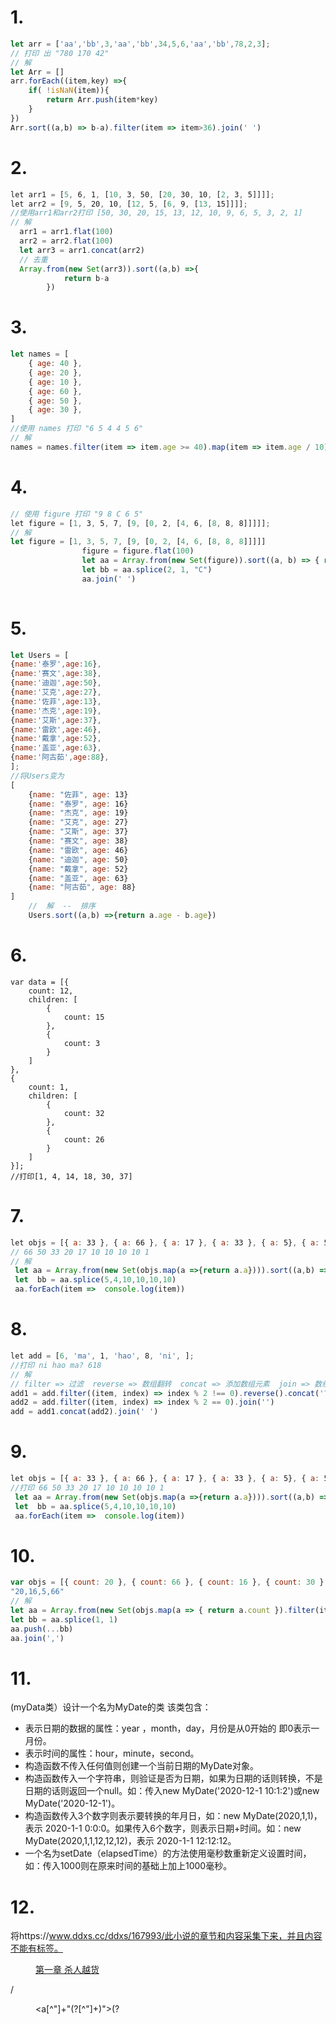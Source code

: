 # 1.

``` js
let arr = ['aa','bb',3,'aa','bb',34,5,6,'aa','bb',78,2,3];
// 打印 出 "780 170 42"
// 解
let Arr = []
arr.forEach((item,key) =>{
	if( !isNaN(item)){
        return Arr.push(item*key)
    }
}) 
Arr.sort((a,b) => b-a).filter(item => item>36).join(' ')
```

# 2.

``` js
let arr1 = [5, 6, 1, [10, 3, 50, [20, 30, 10, [2, 3, 5]]]];
let arr2 = [9, 5, 20, 10, [12, 5, [6, 9, [13, 15]]]];
//使用arr1和arr2打印 [50, 30, 20, 15, 13, 12, 10, 9, 6, 5, 3, 2, 1]
// 解
  arr1 = arr1.flat(100)
  arr2 = arr2.flat(100)
  let arr3 = arr1.concat(arr2)
  // 去重
  Array.from(new Set(arr3)).sort((a,b) =>{
            return b-a
        })
```

# 3.

``` js
let names = [
    { age: 40 },
    { age: 20 },
    { age: 10 },
    { age: 60 },
    { age: 50 },
    { age: 30 },
]
//使用 names 打印 "6 5 4 4 5 6"
// 解
names = names.filter(item => item.age >= 40).map(item => item.age / 10).sort((a, b) => b - a).concat(names.filter(item => item.age >= 40).map(item => item.age / 10).sort((a, b) => a - b)).join(' ')
```

# 4.

``` js
// 使用 figure 打印 "9 8 C 6 5"
let figure = [1, 3, 5, 7, [9, [0, 2, [4, 6, [8, 8, 8]]]]];
// 解
let figure = [1, 3, 5, 7, [9, [0, 2, [4, 6, [8, 8, 8]]]]]
                figure = figure.flat(100)
                let aa = Array.from(new Set(figure)).sort((a, b) => { return b - a }).filter(item => item > 4)
                let bb = aa.splice(2, 1, "C")
                aa.join(' ')
            
```

# 5.

``` js
let Users = [
{name:'泰罗',age:16},
{name:'赛文',age:38},
{name:'迪迦',age:50},
{name:'艾克',age:27},
{name:'佐菲',age:13},
{name:'杰克',age:19},
{name:'艾斯',age:37},
{name:'雷欧',age:46},
{name:'戴拿',age:52},
{name:'盖亚',age:63},
{name:'阿古茹',age:88},
];
//将Users变为
[
    {name: "佐菲", age: 13}
    {name: "泰罗", age: 16}
    {name: "杰克", age: 19}
    {name: "艾克", age: 27}
    {name: "艾斯", age: 37}
    {name: "赛文", age: 38}
    {name: "雷欧", age: 46}
    {name: "迪迦", age: 50}
    {name: "戴拿", age: 52}
    {name: "盖亚", age: 63}
    {name: "阿古茹", age: 88}
]
    //  解  --  排序
    Users.sort((a,b) =>{return a.age - b.age})
```

# 6.

``` JS
var data = [{
    count: 12,
    children: [
        {
            count: 15
        },
        {
            count: 3
        }
    ]
},
{
    count: 1,
    children: [
        {
            count: 32
        },
        {
            count: 26
        }
    ]
}];
//打印[1, 4, 14, 18, 30, 37]
```

# 7.

``` js
let objs = [{ a: 33 }, { a: 66 }, { a: 17 }, { a: 33 }, { a: 5}, { a: 50 }, { a: 66 }, { a: 20 },{a:4},{a:3},{a:2},{a:1}]
// 66 50 33 20 17 10 10 10 10 1
// 解
 let aa = Array.from(new Set(objs.map(a =>{return a.a}))).sort((a,b) =>{return b-a})       
 let  bb = aa.splice(5,4,10,10,10,10)
 aa.forEach(item =>  console.log(item))
```

# 8.

``` js
let add = [6, 'ma', 1, 'hao', 8, 'ni', ];
//打印 ni hao ma? 618
// 解
// filter => 过滤  reverse => 数组翻转  concat => 添加数组元素  join => 数组转字符串
add1 = add.filter((item, index) => index % 2 !== 0).reverse().concat('?')    
add2 = add.filter((item, index) => index % 2 == 0).join('')
add = add1.concat(add2).join(' ')
```

# 9.

``` js
let objs = [{ a: 33 }, { a: 66 }, { a: 17 }, { a: 33 }, { a: 5}, { a: 50 }, { a: 66 }, { a: 20 },{a:4},{a:3},{a:2},{a:1}] 
//打印 66 50 33 20 17 10 10 10 10 1
 let aa = Array.from(new Set(objs.map(a =>{return a.a}))).sort((a,b) =>{return a-b})       
 let  bb = aa.splice(5,4,10,10,10,10)
 aa.forEach(item =>  console.log(item))
```

# 10.

``` js
var objs = [{ count: 20 }, { count: 66 }, { count: 16 }, { count: 30 }, { count: 5 }, { count: 20 }, { count: 66 }];
"20,16,5,66"
// 解
let aa = Array.from(new Set(objs.map(a => { return a.count }).filter(item => item != 30)))
let bb = aa.splice(1, 1)
aa.push(...bb)
aa.join(',')
```

# 11.

(myData类）设计一个名为MyDate的类 该类包含：

+ 表示日期的数据的属性：year ，month，day，月份是从0开始的 即0表示一月份。
+ 表示时间的属性：hour，minute，second。
+ 构造函数不传入任何值则创建一个当前日期的MyDate对象。
+ 构造函数传入一个字符串，则验证是否为日期，如果为日期的话则转换，不是日期的话则返回一个null。如：传入new MyDate('2020-12-1 10:1:2')或new MyDate('2020-12-1')。
+ 构造函数传入3个数字则表示要转换的年月日，如：new MyDate(2020,1,1)，表示 2020-1-1 0:0:0。如果传入6个数字，则表示日期+时间。如：new MyDate(2020,1,1,12,12,12)，表示 2020-1-1 12:12:12。
+ 一个名为setDate（elapsedTime）的方法使用毫秒数重新定义设置时间，如：传入1000则在原来时间的基础上加上1000毫秒。

# 12.

将https://www.ddxs.cc/ddxs/167993/此小说的章节和内容采集下来，并且内容不能有标签。 

<dd><a href="/ddxs/167993/14085969.html">第一章 杀人越货</a></dd>

/<dd><a[^"]+"(?<url>[^"]+)">(?<title>[^<]+)<\/a><\/dd>/g
// 单章节
/<\/?[^>]+>/g
/<\/?p>/g,'\n'
$('#content').html().replace(/<\/?p>/g,'\n').replace(/<\/?[^>]+>/g,'')

# 5.5 作业 

 

```
alert(a);	// ?  function a() { alert(10); } 
a();
var a = 3;
function a() {
    alert(10);
}
alert(a);	// ?  3
a = 6;
a();	// ?  报错 a is not a function
```

```
var x = 1, y = 0, z = 0;

function add(x) {
    return (x = x + 1);
}
y = add(x);
console.log(y);	// ?  4
function add(x) {
    return (x = x + 3);
}
z = add(x);
console.log(z);	// ?  4
```

```
function foo() {
    console.log(this.a);
}
function doFoo(fn) {
    fn();   //调用位置
}
var obj = {
    a: 2,
    foo: foo
}
var a = 'this is global';
obj.foo();	//? 2
doFoo(obj.foo); //? 'this is global'
```

```
function foo() {
    console.log(this.a);
}
function doFoo(fn) {
    fn();   //调用位置
}
var obj = {
    a: 2,
    foo: foo
}
var obj1 = {
    a: 3,
    obj: obj
}
var a = 'this is global';
obj1.obj.foo();	//?  2
doFoo(obj1.obj.foo); //?  'this is global'
```

```
function foo() {
    console.log(this.a);
}
function doFoo(fn) {
    fn();   //调用位置
}
var obj = {
    a: 2,
    foo: foo
}
var a = 'this is global';
setTimeout(obj.foo, 100);	//? 'this is global'
```

```
function foo() {
    console.log(this.a);
}
var obj = {
    a: 2
}
var bar = function () {
    foo.call(obj);
}
var a = 20;
bar();  //? 2
setTimeout(bar, 100);
bar.call(window);   //? 2
```

```
function foo() {
    console.log(this.a);
}
var obj1 = {
    a: 2,
    foo: foo
}
var obj2 = {
    a: 3
}
obj1.foo();     //?  2
obj1.foo.call(obj2);    //? 3
```

```
function foo(a) {
    this.a = a;
}
var obj1 = {
    foo: foo
}
var obj2 = {}
obj1.foo(2);
console.log(obj1.a);    //? 2
obj1.foo.call(obj2, 3);
console.log(obj2.a);    //? 3
var bar = new obj1.foo(4);
console.log(obj1.a);    //? 2
console.log(bar.a); //?  4
```

```
function foo(a) {
    this.a = a;
}
var obj1 = {};
var bar = foo.bind(obj1);
bar(2);
console.log(obj1.a);    //? 2
var baz = new bar(3);
console.log(obj1.a);    //? 2
console.log(baz.a); //?   3
```

```
var age = 12;
function a() {
    var age = 13;
    function b() {
        console.log(this.age);  //?  12
        console.log(age);   //?  undefined
        var age = 15;
        function c() {
            var age = 16
            console.log(this.age);  //? 12
            console.log(age);   //? 16
        }
        c();
    }
    b();
    console.log(age);   //? 13
    console.log(this.age);  //? 12
}
a();
```

```
var age = 12;
function a() {
    var age = 13;
    function b() {
        console.log(age);
        var age = 15;
        function c() {
            var age = 16
            console.log(age);
        }
        c();
    }
    b();
    console.log(age);
}
a();
//请写出以上代码创建执行上下文创建过程
```

# 2.17 作业

- **使用ES5和class两种方法实现以下需求：**

1. 设计一个`Person`（人）基础类，有姓名、年龄、性别、血型等属性。会走路、吃饭、自我介绍、睡觉。
2. 设计`Famer`（农民）类，继承自`Person`，会种地。
3. 设计`BusinessMan`（商人）类，继承自`Person`，会做生意。
4. 设计`Coder`（程序员）类，继承自`Person`，会写代码。
5. 设计`JavaCoder`（`java`程序员）类，继承自`Coder`，会写`Java`的代码。
6. 设计`JSCoder`（`JS`程序员）类，继承自`Coder`，会写`JS`代码。
7. 设计`VueCoder`（`Vue`程序员）类，继承自`JSCoder`，会开发`Vue`项目。
8. 当调用自我介绍的方法时，每个人都要完整的说出自己会的每一项技能，如`VueCoder`会说：我叫xxx，今年xx岁了，我的性别是x，血型是x。我是个程序员，会写代码。JS是我的主力语言。不过我目前主要还是做Vue开发。

### 1

```
class Person {
        //定义
        constructor(name, age, sex, blood, eat, sleep, run) {
            this.name = name;
            this.age = age;
            this.sex = sex;
            this.blood = blood;
            this.eat = eat;
            this.sleep = sleep;
            this.run = run;
        }
        //自我介绍
        introduction() {
            console.log(`我叫${this.name}，今年${this.age}岁了，性别：${this.sex}，血型：${this.blood}型，会${this.eat}，和${this.sleep}，以及${this.run}`);
        }
    }
     // var aa = new Person('ssa','11','e2e','424','dsd','dsd','dsds')
     // console.log(aa.introduction())
    
    es5
      function Person(name, age, sex, blood, eat, sleep, run) {
            this.name = name
            this.age = age;
            this.sex = sex;
            this.blood = blood;
            this.eat = eat;
            this.sleep = sleep;
            this.run = run;
        }
        Person.prototype.introduction = function(){
            console.log(`我叫${this.name}，今年${this.age}岁了，性别：${this.sex}，血型：${this.blood}型，会${this.eat}，和${this.sleep}，以及${this.run}`);
        }
         var aa = new Person('ssa','11','e2e','424','dsd','dsd','dsds')
        console.log(aa.introduction)
```

### 2 农民

```
  class Famer extends Person {
        constructor(name, age, sex, blood, eat, sleep, run,farming) {
            super(name, age, sex, blood, eat, sleep, run);
            this.farming=farming
        }
        introduction() {
            super.introduction();
            console.log( `会${this.farming}`);
        }
    }
```

### 3 商人

```
 class BusinessMan extends Person {
        constructor(name, age, sex, blood, eat, sleep, run ,merchant) {
            super(name, age, sex, blood, eat, sleep, run);
            this.merchant=merchant
        }
        introduction() {
            super.introduction();
            console.log(`会${this.merchant}`);
        }
    }
```

### 4 程序员

```
 class Coder extends Person {
        constructor(name, age, sex, blood, eat, sleep, run ,Codes) {
            super(name, age, sex, blood, eat, sleep, run);
            this.Codes=Codes
        }
        introduction() {
            super.introduction();
            console.log(`会${this.Codes}`);
        }
    }
```

### 5 java

```
 class JavaCoder extends Coder {
        constructor(name, age, sex, blood, eat, sleep, run ,javacode) {
            super(name, age, sex, blood, eat, sleep, run);
            this.javacode=javacode
        }
        introduction() {
            super.introduction();
            console.log(`会${this.javacode}`);
        }
    }
```

### 6 js

```
 class JSCoder extends Coder {
        constructor(name, age, sex, blood, eat, sleep, run ,jscode) {
            super(name, age, sex, blood, eat, sleep, run);
            this.jscode=jscode
        }
        introduction() {
            super.introduction();
            console.log(`会${this.jscode}`);
        }
    }
```

### 7 vue

```
 class VueCoder extends JSCoder {
        constructor(name, age, sex, blood, eat, sleep, run ,vueProject) {
            super(name, age, sex, blood, eat, sleep, run);
            this.vueProject=vueProject
        }
        introduction() {
            super.introduction();
            console.log(`会${this.vueProject}`);
        }
    }
```

